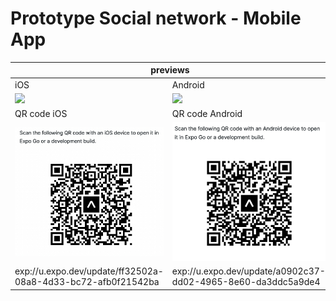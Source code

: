 
<h1>Prototype Social network - Mobile App</h1>


<table>
    <thead>
        <tr>
            <th colspan="2">previews</th>
        </tr>
    </thead>
    <tbody>
        <tr>
            <td>iOS</td>
            <td>Android</td>
        </tr>
        <tr>
            <td><img src='./assets/img/ios react-native/iOS react-native.gif' width='250'/>
</td>
            <td><img src='./assets/img/android react-native/android react-native.gif' width='250'/>
</td>
        </tr>
         <tr>
            <td>QR code iOS</td>
            <td>QR code Android</td>
        </tr>
        <tr>
            <td><img src='./assets/img/ios react-native/qr-code ios.jpg'/>
</td>
            <td><img src='./assets/img/android react-native/qr code android.jpg'/>
</td>
        </tr>
         <tr>
            <td>exp://u.expo.dev/update/ff32502a-08a8-4d33-bc72-afb0f21542ba</td>
            <td>exp://u.expo.dev/update/a0902c37-dd02-4965-8e60-da3ddc5a9de4</td>
        </tr>
    </tbody>
</table>
